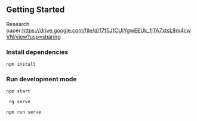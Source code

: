 ## Getting Started

Research paper:https://drive.google.com/file/d/17f5J1CUiYgwEEUk_fjTA7xtsL8m4cwVN/view?usp=sharing

### Install dependencies

```
npm install
```

### Run development mode

```
npm start
```
```
 ng serve
```

```
npm run serve
```
